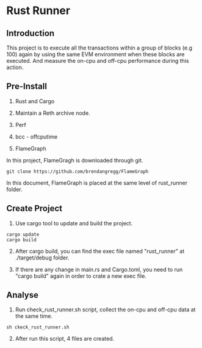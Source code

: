 # Rust Runner

## Introduction
This project is to execute all the transactions within a group of blocks (e.g 100) again by using the same EVM environment when these blocks are executed. And measure the on-cpu and off-cpu performance during this action.

## Pre-Install
1. Rust and Cargo

2. Maintain a Reth archive node.

3. Perf

4. bcc - offcputime

5. FlameGraph

In this project, FlameGragh is downloaded through git.
```
git clone https://github.com/brendangregg/FlameGraph
```
In this document, FlameGraph is placed at the same level of rust_runner folder.


## Create Project
1. Use cargo tool to update and build the project.
```
cargo update
cargo build
```
2. After cargo build, you can find the exec file named "rust_runner" at ./target/debug folder.

3. If there are any change in main.rs and Cargo.toml, you need to run "cargo build" again in order to crate a new exec file.



## Analyse
1. Run check_rust_runner.sh script, collect the on-cpu and off-cpu data at the same time.
```
sh ckeck_rust_runner.sh
```
2. After run this script, 4 files are created.
